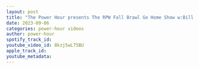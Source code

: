 ```yaml
---
layout: post
title: "The Power Hour presents The RPW Fall Brawl Go Home Show w:Bill Schelli, Nuke, and Schelli"
date: 2023-09-06
categories: power-hour videos
author: power-hour
spotify_track_id: 
youtube_video_id: 8kzj5wL75BU
apple_track_id: 
youtube_metadata: 
---
```

